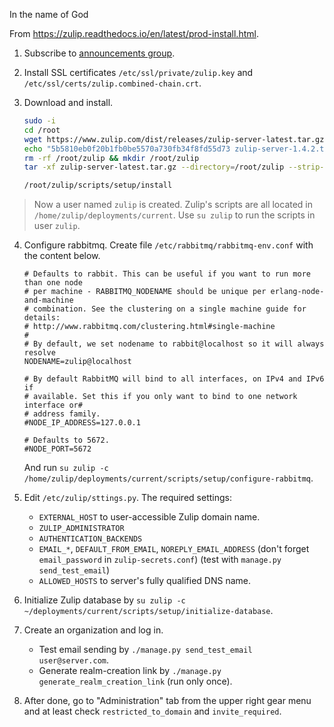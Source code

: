 In the name of God

From https://zulip.readthedocs.io/en/latest/prod-install.html.

1. Subscribe to [announcements group](https://groups.google.com/forum/#!forum/zulip-announce).

2. Install SSL certificates `/etc/ssl/private/zulip.key` and `/etc/ssl/certs/zulip.combined-chain.crt`.

3. Download and install.

   ```bash
   sudo -i
   cd /root
   wget https://www.zulip.com/dist/releases/zulip-server-latest.tar.gz
   echo "5b5810eb0f20b1fb0be5570a730fb34f8fd55d73 zulip-server-1.4.2.tar.gz" | sha1sum -c
   rm -rf /root/zulip && mkdir /root/zulip
   tar -xf zulip-server-latest.tar.gz --directory=/root/zulip --strip-components=1 # strip-components=1 will remove the root directory.

   /root/zulip/scripts/setup/install
   ```

>  Now a user named `zulip` is created. Zulip's scripts are all located in `/home/zulip/deployments/current`. Use `su zulip` to run the scripts in user `zulip`.

4. Configure rabbitmq. Create file `/etc/rabbitmq/rabbitmq-env.conf` with the content below.

   ```
   # Defaults to rabbit. This can be useful if you want to run more than one node
   # per machine - RABBITMQ_NODENAME should be unique per erlang-node-and-machine
   # combination. See the clustering on a single machine guide for details:
   # http://www.rabbitmq.com/clustering.html#single-machine
   #
   # By default, we set nodename to rabbit@localhost so it will always resolve
   NODENAME=zulip@localhost

   # By default RabbitMQ will bind to all interfaces, on IPv4 and IPv6 if
   # available. Set this if you only want to bind to one network interface or#
   # address family.
   #NODE_IP_ADDRESS=127.0.0.1

   # Defaults to 5672.
   #NODE_PORT=5672
   ```

   And run `su zulip -c /home/zulip/deployments/current/scripts/setup/configure-rabbitmq`.

5. Edit `/etc/zulip/sttings.py`. The required settings:

   -  `EXTERNAL_HOST` to user-accessible Zulip domain name.
   -  `ZULIP_ADMINISTRATOR`
   -  `AUTHENTICATION_BACKENDS`
   -  `EMAIL_*`, `DEFAULT_FROM_EMAIL`, `NOREPLY_EMAIL_ADDRESS` (don't forget `email_password` in `zulip-secrets.conf`) (test with `manage.py send_test_email`)
   -  `ALLOWED_HOSTS` to server's fully qualified DNS name.

6. Initialize Zulip database by `su zulip -c ~/deployments/current/scripts/setup/initialize-database`.

7. Create an organization and log in.

   -  Test email sending by `./manage.py send_test_email user@server.com`.
   -  Generate realm-creation link by `./manage.py generate_realm_creation_link` (run only once).

8. After done, go to "Administration" tab from the upper right gear menu and at least check `restricted_to_domain` and `invite_required`.